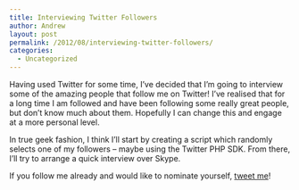 ```yaml
---
title: Interviewing Twitter Followers
author: Andrew
layout: post
permalink: /2012/08/interviewing-twitter-followers/
categories:
  - Uncategorized
---
```

Having used Twitter for some time, I&#8217;ve decided that I&#8217;m going to interview some of the amazing people that follow me on Twitter! I&#8217;ve realised that for a long time I am followed and have been following some really great people, but don&#8217;t know much about them. Hopefully I can change this and engage at a more personal level.

<!--more-->

In true geek fashion, I think I&#8217;ll start by creating a script which randomly selects one of my followers &#8211; maybe using the Twitter PHP SDK. From there, I&#8217;ll try to arrange a quick interview over Skype.

If you follow me already and would like to nominate yourself, <a title="Andrew Cairns on Twitter" href="http://twitter.com/andrewcairns" target="_blank">tweet me</a>!